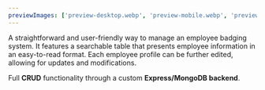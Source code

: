 ```yaml
---
previewImages: ['preview-desktop.webp', 'preview-mobile.webp', 'preview-tablet.webp']
---
```


A straightforward and user-friendly way to manage an employee badging system.
It features a searchable table that presents employee information in an easy-to-read format.
Each employee profile can be further edited, allowing for updates and modifications.

Full **CRUD** functionality through a custom **Express/MongoDB backend**.
